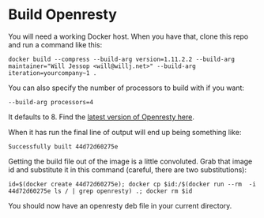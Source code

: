 # Build Openresty

You will need a working Docker host. When you have that, clone this repo and run a command like this:

    docker build --compress --build-arg version=1.11.2.2 --build-arg maintainer="Will Jessop <will@willj.net>" --build-arg iteration=yourcompany~1 .

You can also specify the number of processors to build with if you want:

    --build-arg processors=4

It defaults to 8. Find the [latest version of Openresty here](https://openresty.org/en/download.html).

When it has run the final line of output will end up being something like:

    Successfully built 44d72d60275e

Getting the build file out of the image is a little convoluted. Grab that image id and substitute it in this command (careful, there are two substitutions):

    id=$(docker create 44d72d60275e); docker cp $id:/$(docker run --rm  -i 44d72d60275e ls / | grep openresty) .; docker rm $id

You should now have an openresty deb file in your current directory.
